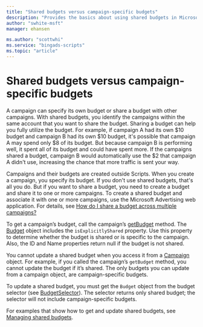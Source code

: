 ```yaml
---
title: "Shared budgets versus campaign-specific budgets"
description: "Provides the basics about using shared budgets in Microsoft Advertising Scripts."
author: "swhite-msft"
manager: ehansen

ms.author: "scottwhi"
ms.service: "bingads-scripts"
ms.topic: "article"
---
```



# Shared budgets versus campaign-specific budgets

A campaign can specify its own budget or share a budget with other campaigns. With shared budgets, you identify the campaigns within the same account that you want to share the budget. Sharing a budget can help you fully utilize the budget. For example, if campaign A had its own $10 budget and campaign B had its own $10 budget, it's possible that campaign A may spend only $8 of its budget. But because campaign B is performing well, it spent all of its budget and could have spent more. If the campaigns shared a budget, campaign B would automatically use the $2 that campaign A didn't use, increasing the chance that more traffic is sent your way.

Campaigns and their budgets are created outside Scripts. When you create a campaign, you specify its budget. If you don't use shared budgets, that's all you do. But if you want to share a budget, you need to create a budget and share it to one or more campaigns. To create a shared budget and associate it with one or more campaigns, use the Microsoft Advertising web application. For details, see [How do I share a budget across multiple campaigns?](https://help.ads.microsoft.com/#apex/3/en/56814/1)

To get a campaign’s budget, call the campaign’s [getBudget](../reference/Campaign.md#getbudget) method. The [Budget](../reference/Budget.md) object includes the `isExplicitlyShared` property. Use this property to determine whether the budget is shared or is specific to the campaign. Also, the ID and Name properties return null if the budget is not shared.

You cannot update a shared budget when you access it from a [Campaign](../reference/Campaign.md) object. For example, if you called the campaign’s `getBudget` method, you cannot update the budget if it’s shared. The only budgets you can update from a campaign object, are campaign-specific budgets.

To update a shared budget, you must get the `Budget` object from the budget selector (see [BudgetSelector](../reference/BudgetSelector.md)). The selector returns only shared budget; the selector will not include campaign-specific budgets.

For examples that show how to get and update shared budgets, see [Managing shared budgets](../examples/budgets.md).

